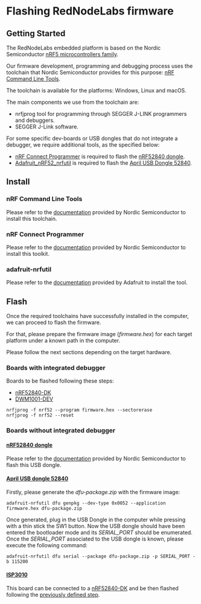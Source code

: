 # Flashing RedNodeLabs firmware

## Getting Started

The RedNodeLabs embedded platform is based on the Nordic Semiconductor [nRF5 microcontrollers family](https://www.nordicsemi.com/Products).

Our firmware development, programming and debugging process uses the toolchain that Nordic Semiconductor
provides for this purpose: [nRF Command Line Tools](https://www.nordicsemi.com/Products/Development-tools/nRF-Command-Line-Tools).

The toolchain is available for the platforms: Windows, Linux and macOS.

The main components we use from the toolchain are:

+ nrfjprog tool for programming through SEGGER J-LINK programmers and debuggers.
+ SEGGER J-Link software.

For some specific dev-boards or USB dongles that do not integrate a debugger,
we require additional tools, as the specified below:
+ [nRF Connect Programmer](https://infocenter.nordicsemi.com/topic/ug_nc_programmer/UG/nrf_connect_programmer/ncp_introduction.html)
is required to flash the [nRF52840 dongle](https://www.nordicsemi.com/Products/Development-hardware/nRF52840-Dongle).
+ [Adafruit_nRF52_nrfutil](https://github.com/adafruit/Adafruit_nRF52_nrfutil) is required to flash the
[April USB Dongle 52840](https://wiki.aprbrother.com/en/BleUsbDongle.html#hardware-description-for-dongle-52840).


## Install

### nRF Command Line Tools

Please refer to the [documentation](https://infocenter.nordicsemi.com/topic/ug_nrf_cltools/UG/cltools/nrf_installation.html)
provided by Nordic Semiconductor to install this toolchain.

### nRF Connect Programmer

Please refer to the [documentation](https://infocenter.nordicsemi.com/topic/ug_nc_programmer/UG/common/nrf_connect_app_installing.html)
provided by Nordic Semiconductor to install this toolkit.

### adafruit-nrfutil

Please refer to the [documentation](https://github.com/adafruit/Adafruit_nRF52_nrfutil)
provided by Adafruit to install the tool.


## Flash

Once the required toolchains have successfully installed in the computer,
we can proceed to flash the firmware.

For that, please prepare the firmware image (*firmware.hex*) for each target platform under a known path in the computer.

Please follow the next sections depending on the target hardware.

### Boards with integrated debugger

Boards to be flashed following these steps:
+ [nRF52840-DK](https://www.nordicsemi.com/Products/Development-hardware/nRF52840-DK)
+ [DWM1001-DEV](https://www.qorvo.com/products/p/DWM1001-DEV)

```
nrfjprog -f nrf52 --program firmware.hex --sectorerase
nrfjprog -f nrf52 --reset
```

### Boards without integrated debugger

#### [nRF52840 dongle](https://www.nordicsemi.com/Products/Development-hardware/nRF52840-Dongle)

Please refer to the [documentation](https://infocenter.nordicsemi.com/topic/ug_nrf52840_dongle/UG/nrf52840_Dongle/programming.html)
provided by Nordic Semiconductor to flash this USB dongle.

#### [April USB dongle 52840](https://wiki.aprbrother.com/en/BleUsbDongle.html#hardware-description-for-dongle-52840)

Firstly, please generate the *dfu-package.zip* with the firmware image:

```
adafruit-nrfutil dfu genpkg --dev-type 0x0052 --application firmware.hex dfu-package.zip
```

Once generated, plug in the USB Dongle in the computer while pressing with a thin stick the SW1 button.
Now the USB dongle should have been entered the bootloader mode and its *SERIAL_PORT* should be enumerated.
Once the *SERIAL_PORT* associated to the USB dongle is known, please execute the following command:

```
adafruit-nrfutil dfu serial --package dfu-package.zip -p SERIAL_PORT -b 115200
```

#### [ISP3010](https://www.insightsip.com/products/combo-smart-modules/isp3010)

This board can be connected to a [nRF52840-DK](https://www.nordicsemi.com/Products/Development-hardware/nRF52840-DK)
and be then flashed following the [previously defined step](#Boards-with-integrated-debugger).
